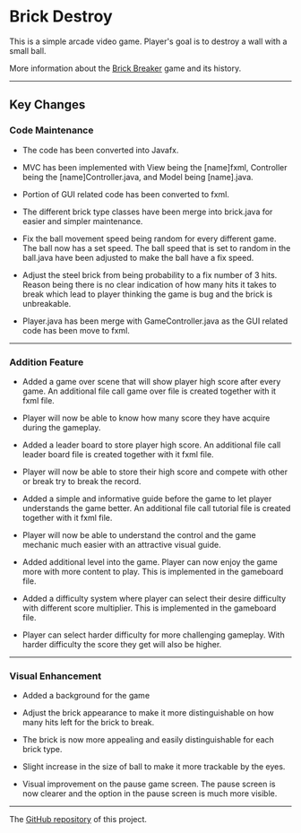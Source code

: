 # Brick Destroy
This is a simple arcade video game. Player's goal is to destroy a wall with a small ball.

More information about the [Brick Breaker](https://heroconcept.com/a-brief-history-of-brick-breaker-video-games/) game and its history.

---

## Key Changes

### Code Maintenance

- The code has been converted into Javafx.

- MVC has been implemented with View being the [name]fxml, Controller being the [name]Controller.java, and Model being [name].java.

- Portion of GUI related code has been converted to fxml.

- The different brick type classes have been merge into brick.java for easier and simpler maintenance.

- Fix the ball movement speed being random for every different game. The ball now has a set speed. The ball speed that is set to random in the ball.java have been adjusted to make the ball have a fix speed.

- Adjust the steel brick from being probability to a fix number of 3 hits. Reason being there is no clear indication of how many hits it takes to break which lead to player thinking the game is bug and the brick is unbreakable.

- Player.java has been merge with GameController.java as the GUI related code has been move to fxml.

---

### Addition Feature

- Added a game over scene that will show player high score after every game. An additional file call game over file is created together with it fxml file.

- Player will now be able to know how many score they have acquire during the gameplay.

- Added a leader board to store player high score. An additional file call leader board file is created together with it fxml file.

- Player will now be able to store their high score and compete with other or break try to break the record.

- Added a simple and informative guide before the game to let player understands the game better. An additional file call tutorial file is created together with it fxml file.

- Player will now be able to understand the control and the game mechanic much easier with an attractive visual guide.

- Added additional level into the game. Player can now enjoy the game more with more content to play. This is implemented in the gameboard file.

- Added a difficulty system where player can select their desire difficulty with different score multiplier. This is implemented in the gameboard file.

- Player can select harder difficulty for more challenging gameplay. With harder difficulty the score they get will also be higher.

---

### Visual Enhancement

- Added a background for the game

- Adjust the brick appearance to make it more distinguishable on how many hits left for the brick to break.

- The brick is now more appealing and easily distinguishable for each brick type.

- Slight increase in the size of ball to make it more trackable by the eyes.

- Visual improvement on the pause game screen. The pause screen is now clearer and the option in the pause screen is much more visible.

---

 The [GitHub repository](https://heroconcept.com/a-brief-history-of-brick-breaker-video-games/) of this project.
